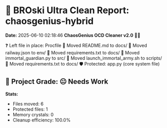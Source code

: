 # 🧹 BROski Ultra Clean Report: chaosgenius-hybrid
**Date:** 2025-06-10 02:18:46
**ChaosGenius OCD Cleaner v2.0** 🧠💜

❓ Left file in place: Procfile
📁 Moved README.md to docs/
📁 Moved railway.json to env/
📁 Moved requirements.txt to docs/
📁 Moved immortal_guardian.py to src/
📁 Moved launch_immortal_army.sh to scripts/
📁 Moved requirements.txt to docs/
🛡️ Protected: app.py (core system file)

## 🧠 Project Grade: 😐 Needs Work
**Stats:**
- Files moved: 6
- Protected files: 1
- Memory crystals: 0
- Cleanup efficiency: 100.0%